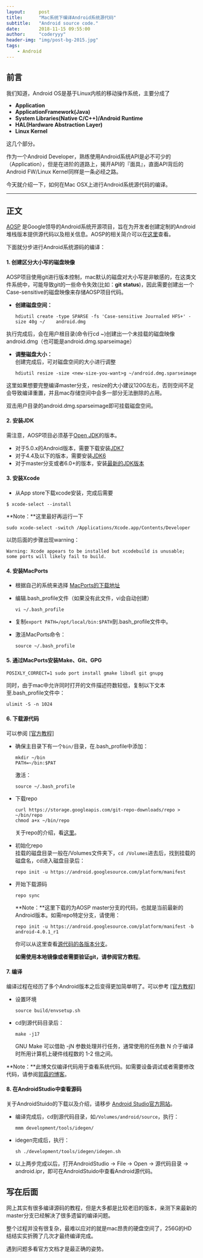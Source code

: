 ```yaml
---
layout:     post
title:      "Mac系统下编译Android系统源代码"
subtitle:   "Android source code."
date:       2018-11-15 09:55:00
author:     "coderyyy"
header-img: "img/post-bg-2015.jpg"
tags:
    - Android
---
```


## 前言
我们知道，Android OS是基于Linux内核的移动操作系统，主要分成了

* **Application**
* **ApplicationFramework(Java)**
* **System Libraries(Native C/C++)/Android Runtime**
* **HAL(Hardware Abstraction Layer)**
* **Linux Kernel**

这几个部分。

作为一个Android Developer，熟练使用Android系统API是必不可少的（Application），但是在进阶的道路上，揭开API的『面具』，直面API背后的Android FW/Linux Kernel同样是一条必经之路。

今天就介绍一下，如何在Mac OSX上进行Android系统源代码的编译。
___

## 正文
[AOSP](https://android.googlesource.com/) 是Google领导的Android系统开源项目，旨在为开发者创建定制的Android堆栈版本提供源代码以及相关信息。AOSP的相关简介可以在[这里](https://source.android.com/source/index.html)查看。

下面就分步进行Android系统源码的编译：

#### 1. 创建区分大小写的磁盘映像
AOSP项目使用git进行版本控制，mac默认的磁盘对大小写是非敏感的，在这类文件系统中，可能导致git的一些命令失效(比如：**git status**)，因此需要创建出一个Case-sensitive的磁盘映像来存储AOSP项目代码。

* **创建磁盘空间：**

	```
	hdiutil create -type SPARSE -fs 'Case-sensitive Journaled HFS+' -size 40g ~/	android.dmg
	```
执行完成后，会在用户根目录(命令行cd ~)创建出一个未挂载的磁盘映像android.dmg（也可能是android.dmg.sparseimage）

* **调整磁盘大小：**  
创建完成后，可对磁盘空间的大小进行调整
  
	```
	hdiutil resize -size <new-size-you-want>g ~/android.dmg.sparseimage
	```  

这里如果想要完整编译master分支，resize的大小建议120G左右，否则空间不足会导致编译重置，并且mac存储空间中会多一部分无法删除的占用。

双击用户目录的android.dmg.sparseimage即可挂载磁盘空间。

#### 2. 安装JDK
需注意，AOSP项目必须基于[Open JDK](http://openjdk.java.net/)的版本。

* 对于5.0.x的Android版本，需要下载安装[JDK7](https://www.oracle.com/technetwork/java/javase/downloads/java-archive-downloads-javase7-521261.html#jdk-7u71-oth-JPR)
* 对于4.4及以下的版本，需要安装[JDK6](https://support.apple.com/kb/dl1572?locale=zh_CN)
* 对于master分支或者6.0+的版本，安装[最新的JDK版本](https://www.oracle.com/technetwork/java/javase/downloads/java-archive-javase8-2177648.html#jdk-8u45-oth-JPR)

#### 3. 安装Xcode
* 从App store下载xcode安装，完成后需要
  
```
$ xcode-select --install
```

**Note：**这里最好再运行一下  

```
sudo xcode-select -switch /Applications/Xcode.app/Contents/Developer
``` 
 
以防后面的步骤出现warning： 
 
```
Warning: Xcode appears to be installed but xcodebuild is unusable; some ports will likely fail to build.
```

#### 4. 安装MacPorts
* 根据自己的系统来选择 [MacPorts的下载地址](https://www.macports.org/install.php)  
  
* 编辑.bash_profile文件（如果没有此文件，vi会自动创建）
  
	```
	vi ~/.bash_profile
	```

* 复制`export PATH=/opt/local/bin:$PATH`到.bash_profile文件中。

* 激活MacPorts命令：
  
	```
	source ~/.bash_profile
	```

#### 5. 通过MacPorts安装Make、Git、GPG

```
POSIXLY_CORRECT=1 sudo port install gmake libsdl git gnupg
```  

同时，由于mac中允许同时打开的文件描述符数较低，复制以下文本至.bash_profile文件中：  

```
ulimit -S -n 1024
```

#### 6. 下载源代码
可以参阅 [[官方教程]](https://source.android.com/setup/downloading)  

* 确保主目录下有一个`bin/`目录，在.bash_profile中添加：  
   
   ```
   mkdir ~/bin
   PATH=~/bin:$PAT
   ```
   激活：
   
   ```
   source ~/.bash_profile
   ```
* 下载repo  
	  
	```
	curl https://storage.googleapis.com/git-repo-downloads/repo > ~/bin/repo
	chmod a+x ~/bin/repo
	```
	
	关于repo的介绍，看[这里](https://source.android.com/setup/developing.html)。
* 初始化repo  
	挂载的磁盘目录一般在/Volumes文件夹下，`cd /Volumes`进去后，找到挂载的磁盘名，cd进入磁盘目录后：
	  
	```
	repo init -u https://android.googlesource.com/platform/manifest
	```
* 开始下载源码
	
	```
	repo sync
	```
	**Note：**这里下载的为AOSP master分支的代码，也就是当前最新的Android版本。如需repo特定分支，请使用：
	  
	```
	repo init -u https://android.googlesource.com/platform/manifest -b android-4.0.1_r1
	```
	你可以从这里查看[源代码的各版本分支](https://source.android.com/setup/build-numbers.html#source-code-tags-and-builds)。
	  
	**如需使用本地镜像或者需要验证git，请参阅官方教程**。

#### 7. 编译
编译过程在经历了多个Android版本之后变得更加简单明了。可以参考 [[官方教程]](https://source.android.com/source/initializing.html)

* 设置环境

	```
	source build/envsetup.sh
	```
* cd到源代码目录后：
	
	```
	make -j17
	```
	GNU Make 可以借助 -jN 参数处理并行任务，通常使用的任务数 N 介于编译时所用计算机上硬件线程数的 1-2 倍之间。
	
**Note：**此博文仅编译代码用于查看系统代码。如需要设备调试或者需要修改代码，请参阅[郭霖的博客](https://blog.csdn.net/c10wtiybq1ye3/article/details/78591019)。

#### 8. 在AndroidStudio中查看源码
关于AndroidStuido的下载以及介绍，请移步 [Android Studio官方网站](https://developer.android.com/studio/)。

* 编译完成后，cd到源代码目录，如`/Volumes/android/source`，执行：

	```
	mmm development/tools/idegen/
	```
* idegen完成后，执行：

	```
	sh ./development/tools/idegen/idegen.sh
	```
* 以上两步完成以后，打开AndroidStudio -> File -> Open -> 源代码目录 -> android.ipr，即可在AndroidStuido中查看Android源代码。

## 写在后面
网上其实有很多编译源码的教程，但是大多都是比较老旧的版本，亲测下来最新的master分支已经解决了很多遗留的编译问题。

整个过程并没有很复杂，最难以应对的就是mac昂贵的硬盘空间了，256G的HD结结实实折腾了几次才最终编译完成。

遇到问题多看官方文档才是最正确的姿势。




